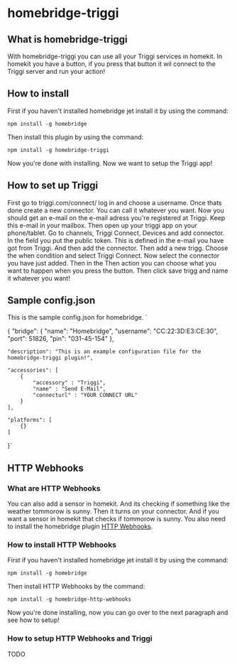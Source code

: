 # homebridge-triggi
## What is homebridge-triggi
With homebridge-triggi you can use all your Triggi services in homekit. In homekit you have a button, if you press that button it wil connect to the Triggi server and run your action!

## How to install
First if you haven't installed homebridge jet install it by using the command:

`npm install -g homebridge`

Then install this plugin by using the command:

`npm install -g homebridge-triggi`

Now you're done with installing. Now we want to setup the Triggi app!

## How to set up Triggi
First go to triggi.com/connect/ log in and choose a username. Once thats done create a new connector. You can call it whatever you want. Now you should get an e-mail on the e-mail adress you're registered at Triggi. Keep this e-mail in your mailbox. Then open up your triggi app on your phone/tablet. Go to channels, Triggi Connect, Devices and add connector. In the field you put the public token. This is defined in the e-mail you have got from Triggi. And then add the connector. Then add a new trigg. Choose the when condition and select Triggi Connect. Now select the connector you have just added. Then in the Then action you can choose what you want to happen when you press the button. Then click save trigg and name it whatever you want!

## Sample config.json
This is the sample config.json for homebridge.
`

{
    "bridge": {
        "name": "Homebridge",
        "username": "CC:22:3D:E3:CE:30",
        "port": 51826,
        "pin": "031-45-154"
    },
    
    "description": "This is an example configuration file for the homebridge-triggi plugin!",

    "accessories": [
        {
            "accessory" : "Triggi",
            "name" : "Send E-Mail",
            "connecturl" : "YOUR CONNECT URL"
        }
    ],

    "platforms": [
        {}
    ]
}`

## HTTP Webhooks
### What are HTTP Webhooks
You can also add a sensor in homekit. And its checking if something like the weather tommorow is sunny. Then it turns on your connector. And if you want a sensor in homekit that checks if tommorow is sunny. You also need to install the homebridge plugin [HTTP Webhooks](https://www.npmjs.com/package/homebridge-http-webhooks). 

### How to install HTTP Webhooks
First if you haven't installed homebridge jet install it by using the command:

`npm install -g homebridge`

Then install HTTP Webhooks by the command:

`npm install -g homebridge-http-webhooks`

Now you're done installing, now you can go over to the next paragraph and see how to setup!

### How to setup HTTP Webhooks and Triggi
TODO
